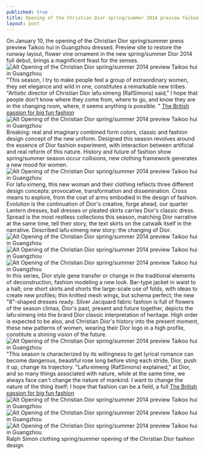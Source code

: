 ```yaml
---
published: true
title: Opening of the Christian Dior spring/summer 2014 preview Taikoo hui in Guangzhou
layout: post
---
```

On January 10, the opening of the Christian Dior spring/summer press preview Taikoo hui in Guangzhou dressed. Preview site to restore the runway layout, flower vine ornament in the new spring/summer Dior 2014 full debut, brings a magnificent feast for the senses.![Alt Opening of the Christian Dior spring/summer 2014 preview Taikoo hui in Guangzhou](https://c2.staticflickr.com/6/5818/23256835331_57b3373852_b.jpg)\"This season, I try to make people feel a group of extraordinary women, they set elegance and wild in one, constitutes a remarkable new tribes. \"Artistic director of Christian Dior lafu·ximeng (RafSimons) said,\" I hope that people don\'t know where they come from, where to go, and know they are in the changing room, where, it seems anything is possible. ” [The British passion for big fun fashion](http://www.faybag.com/2015/09/21/the-british-passion-for-big-fun-fashion/)![Alt Opening of the Christian Dior spring/summer 2014 preview Taikoo hui in Guangzhou](https://c2.staticflickr.com/6/5806/23043620500_c311771084_b.jpg)Breaking: real and imaginary combined form colors, classic and fashion design concept of the new uniform. Designed this season revolves around the essence of Dior fashion experiment, with interaction between artificial and real reform of this nature. History and future of fashion show spring/summer season occur collisions, new clothing framework generates a new mood for women.![Alt Opening of the Christian Dior spring/summer 2014 preview Taikoo hui in Guangzhou](https://c2.staticflickr.com/6/5660/22711050684_d214316c88_b.jpg)For lafu·ximeng, this new woman and their clothing reflects three different design concepts: provocative, transformation and dissemination. Cross means to explore, from the coat of arms embodied in the design of fashion. Evolution is the continuation of Dior\'s creative, forge ahead, our quarter Lantern dresses, ball dresses or pleated skirts carries Dior\'s classic dress. Spread is the most restless collections this season, matching Dior narrative at the same time, tell their story, the text skirts on the catwalk itself in the narrative. Described lafu·ximeng new story: the changing of Dior.![Alt Opening of the Christian Dior spring/summer 2014 preview Taikoo hui in Guangzhou](https://c2.staticflickr.com/6/5828/23231091222_4e86affcf9_b.jpg)![Alt Opening of the Christian Dior spring/summer 2014 preview Taikoo hui in Guangzhou](https://c1.staticflickr.com/1/622/22712290303_3b468231ac_b.jpg)![Alt Opening of the Christian Dior spring/summer 2014 preview Taikoo hui in Guangzhou](https://c2.staticflickr.com/6/5808/22971503929_c48240b220_b.jpg)In this series, Dior style gene transfer or change in the traditional elements of deconstruction, fashion modeling a new look. Bar-type jacket in waist to a halt; one short skirts and shorts the large-scale use of folds, with ideas to create new profiles; thin knitted mesh wings, but schema perfect; the new \"8\"-shaped dresses ready. Silver Jacquard fabric fashion is full of flowers of the season climax, Dior\'s past, present and future together, depicts the lafu·ximeng into the brand Dior classic interpretation of heritage. High order is expected to be also, and Christian Dior\'s history into the present moment, these new patterns of women, wearing their Dior logo in a high profile, constitute a shining vision of the future.![Alt Opening of the Christian Dior spring/summer 2014 preview Taikoo hui in Guangzhou](https://c2.staticflickr.com/6/5798/23313319486_f19dba0317_b.jpg)\"This season is characterized by its willingness to get lyrical romance can become dangerous, beautiful rose long before sting each stride, Dior, push it up, change its trajectory. \"Lafu·ximeng (RafSimons) explained,\" at Dior, and so many things associated with nature, while at the same time, we always face can\'t change the nature of mankind. I want to change the nature of the thing itself; I hope that fashion can be a field, a full [The British passion for big fun fashion](http://www.faybag.com/2015/09/21/the-british-passion-for-big-fun-fashion/)![Alt Opening of the Christian Dior spring/summer 2014 preview Taikoo hui in Guangzhou](https://c1.staticflickr.com/1/721/22712309773_c942673a44_b.jpg)![Alt Opening of the Christian Dior spring/summer 2014 preview Taikoo hui in Guangzhou](https://c1.staticflickr.com/1/740/22712315973_9b75c5c507_b.jpg)![Alt Opening of the Christian Dior spring/summer 2014 preview Taikoo hui in Guangzhou](https://c1.staticflickr.com/1/614/23256892011_6bd7f9efa7_b.jpg)Ralph Simon clothing spring/summer opening of the Christian Dior fashion design